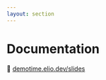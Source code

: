 ```yaml
---
layout: section
---
```


# Documentation

📖 [demotime.elio.dev/slides](https://demotime.elio.dev/slides/)
